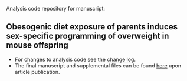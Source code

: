 Analysis code repository for manuscript: 

## Obesogenic diet exposure of parents induces sex-specific programming of overweight in mouse offspring

  * For changes to analysis code see the [change log]( changelog.md).
  * The final manuscript and supplemental files can be found [here]() upon article publication.

